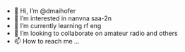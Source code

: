 - 👋 Hi, I’m @dmaihofer
- 👀 I’m interested in nanvna saa-2n
- 🌱 I’m currently learning rf eng
- 💞️ I’m looking to collaborate on amateur radio and others
- 📫 How to reach me ...

<!---
dmaihofer/dmaihofer is a ✨ special ✨ repository because its `README.md` (this file) appears on your GitHub profile.
You can click the Preview link to take a look at your changes.
--->

